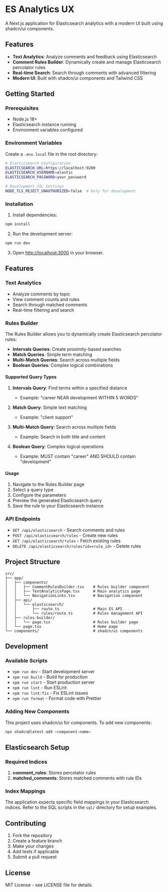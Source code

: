 # ES Analytics UX

A Next.js application for Elasticsearch analytics with a modern UI built using shadcn/ui components.

## Features

- **Text Analytics**: Analyze comments and feedback using Elasticsearch
- **Comment Rules Builder**: Dynamically create and manage Elasticsearch percolator rules
- **Real-time Search**: Search through comments with advanced filtering
- **Modern UI**: Built with shadcn/ui components and Tailwind CSS

## Getting Started

### Prerequisites

- Node.js 18+
- Elasticsearch instance running
- Environment variables configured

### Environment Variables

Create a `.env.local` file in the root directory:

```bash
# Elasticsearch Configuration
ELASTICSEARCH_URL=https://localhost:9200
ELASTICSEARCH_USERNAME=elastic
ELASTICSEARCH_PASSWORD=your_password

# Development SSL Settings
NODE_TLS_REJECT_UNAUTHORIZED=false  # Only for development
```

### Installation

1. Install dependencies:

```bash
npm install
```

2. Run the development server:

```bash
npm run dev
```

3. Open [http://localhost:3000](http://localhost:3000) in your browser.

## Features

### Text Analytics

- Analyze comments by topic
- View comment counts and rules
- Search through matched comments
- Real-time filtering and search

### Rules Builder

The Rules Builder allows you to dynamically create Elasticsearch percolator rules:

- **Intervals Queries**: Create proximity-based searches
- **Match Queries**: Simple term matching
- **Multi-Match Queries**: Search across multiple fields
- **Boolean Queries**: Complex logical combinations

#### Supported Query Types

1. **Intervals Query**: Find terms within a specified distance
   - Example: "career NEAR development WITHIN 5 WORDS"

2. **Match Query**: Simple text matching
   - Example: "client support"

3. **Multi-Match Query**: Search across multiple fields
   - Example: Search in both title and content

4. **Boolean Query**: Complex logical operations
   - Example: MUST contain "career" AND SHOULD contain "development"

#### Usage

1. Navigate to the Rules Builder page
2. Select a query type
3. Configure the parameters
4. Preview the generated Elasticsearch query
5. Save the rule to your Elasticsearch instance

### API Endpoints

- `GET /api/elasticsearch` - Search comments and rules
- `POST /api/elasticsearch/rules` - Create new rules
- `GET /api/elasticsearch/rules` - Fetch existing rules
- `DELETE /api/elasticsearch/rules?id=<rule_id>` - Delete rules

## Project Structure

```
src/
├── app/
│   ├── components/
│   │   ├── CommentRulesBuilder.tsx    # Rules builder component
│   │   ├── TextAnalyticsPage.tsx      # Main analytics page
│   │   └── NavigationLinks.tsx        # Navigation component
│   ├── api/
│   │   └── elasticsearch/
│   │       ├── route.ts               # Main ES API
│   │       └── rules/route.ts         # Rules management API
│   ├── rules-builder/
│   │   └── page.tsx                   # Rules builder page
│   └── page.tsx                       # Home page
└── components/                        # shadcn/ui components
```

## Development

### Available Scripts

- `npm run dev` - Start development server
- `npm run build` - Build for production
- `npm run start` - Start production server
- `npm run lint` - Run ESLint
- `npm run lint:fix` - Fix ESLint issues
- `npm run format` - Format code with Prettier

### Adding New Components

This project uses shadcn/ui for components. To add new components:

```bash
npx shadcn@latest add <component-name>
```

## Elasticsearch Setup

### Required Indices

1. **comment_rules**: Stores percolator rules
2. **matched_comments**: Stores matched comments with rule IDs

### Index Mappings

The application expects specific field mappings in your Elasticsearch indices. Refer to the SQL scripts in the `sql/` directory for setup examples.

## Contributing

1. Fork the repository
2. Create a feature branch
3. Make your changes
4. Add tests if applicable
5. Submit a pull request

## License

MIT License - see LICENSE file for details.
